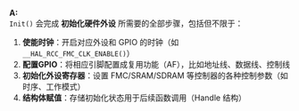 **A:**  
`Init()` 会完成 **初始化硬件外设** 所需要的全部步骤，包括但不限于：

1. **使能时钟**：开启对应外设和 GPIO 的时钟（如 `__HAL_RCC_FMC_CLK_ENABLE()`）  
2. **配置GPIO**：将相应引脚配置成复用功能（AF），比如地址线、数据线、控制线  
3. **初始化外设寄存器**：设置 FMC/SRAM/SDRAM 等控制器的各种控制参数（如时序、工作模式）  
4. **结构体赋值**：存储初始化状态用于后续函数调用（Handle 结构）
